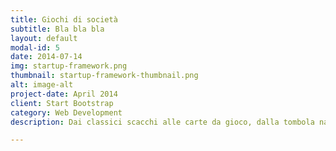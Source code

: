 ```yaml
---
title: Giochi di società
subtitle: Bla bla bla
layout: default
modal-id: 5
date: 2014-07-14
img: startup-framework.png
thumbnail: startup-framework-thumbnail.png
alt: image-alt
project-date: April 2014
client: Start Bootstrap
category: Web Development
description: Dai classici scacchi alle carte da gioco, dalla tombola natalizia ai rompicapo più intricati, giochi educativi, creativi e scientifici per tutte le età.   

---
```

